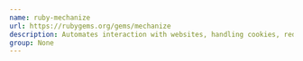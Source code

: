 ```yaml
---
name: ruby-mechanize
url: https://rubygems.org/gems/mechanize
description: Automates interaction with websites, handling cookies, redirects and forms.
group: None
---
```

